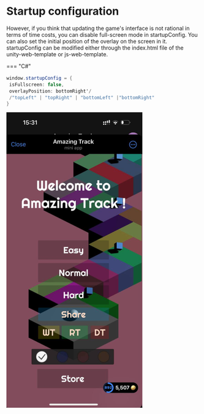 # Startup configuration 
However, if you think that updating the game's interface is not rational in terms of time costs, you can disable full-screen mode in startupConfig.
You can also set the initial position of the overlay on the screen in it.
startupConfig can be modified either through the index.html file of the unity-web-template or js-web-template.

=== "C#"
```C#
window.startupConfig = {
 isFullscreen: false,
 overlayPosition: bottomRight'/
 /"topLeft" | "topRight" | "bottomLeft" |"bottomRight"
} 
```
![Описание изображения](images/startup-configuration/3.png)